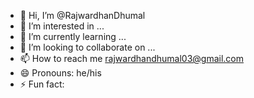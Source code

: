 - 👋 Hi, I’m @RajwardhanDhumal
- 👀 I’m interested in ...
- 🌱 I’m currently learning ...
- 💞️ I’m looking to collaborate on ...
- 📫 How to reach me rajwardhandhumal03@gmail.com
- 😄 Pronouns: he/his
- ⚡ Fun fact: 

<!---
RajwardhanDhumal/RajwardhanDhumal is a ✨ special ✨ repository because its `README.md` (this file) appears on your GitHub profile.
You can click the Preview link to take a look at your changes.
--->
